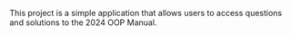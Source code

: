 This project is a simple application that allows users to access questions and solutions to the 2024 OOP Manual.
